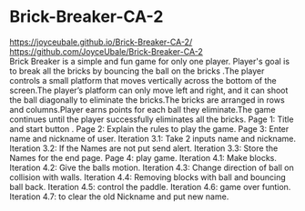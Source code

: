 # Brick-Breaker-CA-2
 https://joyceubale.github.io/Brick-Breaker-CA-2/                                                         
 https://github.com/JoyceUbale/Brick-Breaker-CA-2   
Brick Breaker is a simple and fun game for only one player. Player's goal is to break all the bricks by bouncing the ball on the bricks .The player controls a small platform that moves vertically across the bottom of the screen.The player’s platform can only move left and right, and it can shoot the ball diagonally to eliminate the bricks.The bricks are arranged in rows and columns.Player earns points for each ball they eliminate.The game continues until the player successfully eliminates all the bricks.
Page 1: Title and start button .
Page 2: Explain the rules to play the game.
Page 3: Enter name and nickname of user.
Iteration 3.1: Take 2 inputs name and nickname.
Iteration 3.2: If the Names are not put send alert.
Iteration 3.3: Store the Names for the end page.
Page 4: play game.
Iteration 4.1: Make blocks.
Iteration 4.2: Give the balls motion.
Iteration 4.3: Change direction of ball on collision with walls.
Iteration 4.4: Removing blocks with ball and bouncing ball back.
Iteration 4.5: control the paddle.
Iteration 4.6: game over funtion.
Iteration 4.7: to clear the old Nickname and put new name.
